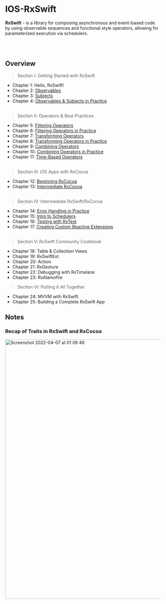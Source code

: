 # IOS-RxSwift

**RxSwift** - is a library for composing asynchronous and event-based code by using observable sequences and functional style operators, allowing for parameterized execution via schedulers.

<br> </br>
## Overview
> Section I: Getting Started with RxSwift
- Chapter 1: Hello, RxSwift! 
- Chapter 2: [Observables](https://github.com/yegorskikh/IOS-RxSwift/blob/main/Section%201/02-observable/RxPlayground/RxSwiftPlayground.playground/Pages/Chapter.xcplaygroundpage/Contents.swift)
- Chapter 3: [Subjects](https://github.com/yegorskikh/IOS-RxSwift/blob/main/Section%201/03-subjects/RxPlayground/RxSwiftPlayground.playground/Contents.swift)
- Chapter 4: [Observables & Subjects in Practice](https://github.com/yegorskikh/IOS-RxSwift/tree/main/Section%201/04-observables-in-practice/Combinestagram/Combinestagram)
<br> </br>
> Section II: Operators & Best Practices
- Chapter 5: [Filtering Operators](https://github.com/yegorskikh/IOS-RxSwift/blob/main/Section%202/05-filtering-operators/RxPlayground/RxSwiftPlayground.playground/Contents.swift)
- Chapter 6: [Filtering Operators in Practice](https://github.com/yegorskikh/IOS-RxSwift/tree/main/Section%202/06-filtering-operators-in-practice/Combinestagram)
- Chapter 7: [Transforming Operators](https://github.com/yegorskikh/IOS-RxSwift/blob/main/Section%202/07-transforming-operators/RxPlayground/RxSwiftPlayground.playground/Contents.swift)
- Chapter 8: [Transforming Operators in Practice](https://github.com/yegorskikh/IOS-RxSwift/tree/main/Section%202/08-transforming-operators-in-practice/GitFeed)
- Chapter 9: [Combining Operators](https://github.com/yegorskikh/IOS-RxSwift/blob/main/Section%202/09-combining-operators/RxSwiftPlayground/RxSwiftPlayground.playground/Contents.swift)
- Chapter 10: [Combining Operators in Practice](https://github.com/yegorskikh/IOS-RxSwift/tree/main/Section%202/10-combining-operators-in-practice/OurPlanet)
- Chapter 11: [Time-Based Operators](https://github.com/yegorskikh/IOS-RxSwift/tree/main/Section%202/11-time-based-operators/RxSwiftPlayground/RxSwiftPlayground.playground/Pages)
<br> </br>
> Section III: iOS Apps with RxCocoa 
- Chapter 12: [Beginning RxCocoa](https://github.com/yegorskikh/IOS-RxSwift/tree/main/Section%203/12-beginning-rxcocoa/Wundercast/Wundercast)
- Chapter 13: [Intermediate RxCocoa](https://github.com/yegorskikh/IOS-RxSwift/tree/main/Section%203/13-intermediate-rxcocoa/Wundercast/Wundercast)
<br> </br>
> Section IV: Intermediate RxSwift/RxCocoa
- Chapter 14: [Error Handling in Practice](https://github.com/yegorskikh/IOS-RxSwift/tree/main/Section%204/14-error-handling-in-practice/Wundercast/Wundercast)
- Chapter 15: [Intro to Schedulers](https://github.com/yegorskikh/IOS-RxSwift/tree/main/Section%204/15-intro-to-schedulers/Schedulers/Schedulers)
- Chapter 16: [Testing with RxTest](https://github.com/yegorskikh/IOS-RxSwift/tree/main/Section%204/16-testing-with-rxtests/Testing/TestingTests)
- Chapter 17: [Creating Custom Reactive Extensions](https://github.com/yegorskikh/IOS-RxSwift/tree/main/Section%204/17-creating-custom-reactive-extension/iGif)
<br> </br>
> Section V: RxSwift Community Cookbook
- Chapter 18: Table & Collection Views
- Chapter 19: RxSwiftExt
- Chapter 20: Action 
- Chapter 21: RxGesture
- Chapter 22: Debugging with RxTimelane
- Chapter 23: RxAlamofire
> Section VI: Putting It All Together
- Chapter 24: MVVM with RxSwift.
- Chapter 25: Building a Complete RxSwift App 

## Notes
### Recap of Traits in RxSwift and RxCocoa
<img width="840" alt="Screenshot 2022-04-07 at 01 09 46" src="https://user-images.githubusercontent.com/60622982/162081544-18e5c2bc-4b01-492c-9f3c-1ec0253ade55.png">

